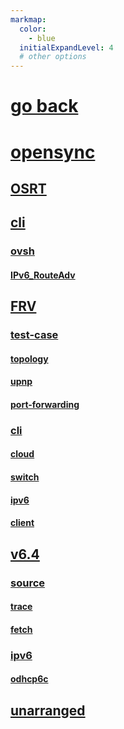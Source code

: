 ```yaml
---
markmap:
  color:
    - blue
  initialExpandLevel: 4
  # other options
---
```


# [go back](../index.html)
# [opensync](opensync/index.html)
## [OSRT](opensync/OSRT/index.html)
## [cli](opensync/cli/index.html)
### [ovsh](opensync/cli/ovsh/index.html)
#### [IPv6_RouteAdv](opensync/cli/ovsh/IPv6_RouteAdv/index.html)
## [FRV](opensync/FRV/index.html)
### [test-case](opensync/FRV/test-case/index.html)
#### [topology](opensync/FRV/test-case/topology/index.html)
#### [upnp](opensync/FRV/test-case/upnp/index.html)
#### [port-forwarding](opensync/FRV/test-case/port-forwarding/index.html)
### [cli](opensync/FRV/cli/index.html)
#### [cloud](opensync/FRV/cli/cloud/index.html)
#### [switch](opensync/FRV/cli/switch/index.html)
#### [ipv6](opensync/FRV/cli/ipv6/index.html)
#### [client](opensync/FRV/cli/client/index.html)
## [v6.4](opensync/v6.4/index.html)
### [source](opensync/v6.4/source/index.html)
#### [trace](opensync/v6.4/source/trace/index.html)
#### [fetch](opensync/v6.4/source/fetch/index.html)
### [ipv6](opensync/v6.4/ipv6/index.html)
#### [odhcp6c](opensync/v6.4/ipv6/odhcp6c/index.html)
## [unarranged](opensync/unarranged/index.html)
